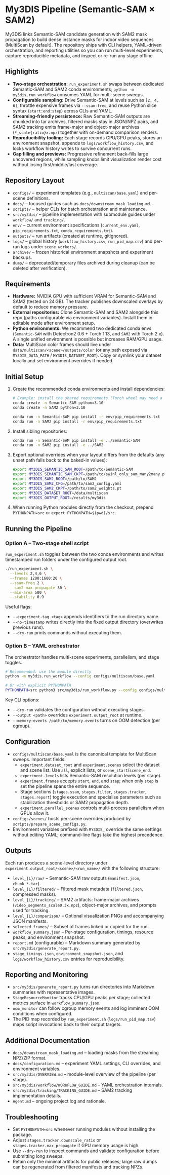 # My3DIS Pipeline (Semantic-SAM × SAM2)

My3DIS links Semantic-SAM candidate generation with SAM2 mask propagation to build dense instance masks for indoor video sequences (MultiScan by default). The repository ships with CLI helpers, YAML-driven orchestration, and reporting utilities so you can run multi-level experiments, capture reproducible metadata, and inspect or re-run any stage offline.

## Highlights
- **Two-stage orchestration:** `run_experiment.sh` swaps between dedicated Semantic-SAM and SAM2 conda environments; `python -m my3dis.run_workflow` consumes YAML for multi-scene sweeps.
- **Configurable sampling:** Drive Semantic-SAM at levels such as `[2, 4, 6]`, throttle expensive frames via `--ssam-freq`, and reuse Python slice syntax (`start:end:step`) across CLIs and YAML.
- **Streaming-friendly persistence:** Raw Semantic-SAM outputs are chunked into tar archives, filtered masks stay in JSON/NPZ pairs, and SAM2 tracking emits frame-major and object-major archives (`*_scale{ratio}x.npz`) together with on-demand comparison renders.
- **Reproducibility tooling:** Each stage records CPU/GPU peaks, stores an environment snapshot, appends to `logs/workflow_history.csv`, and locks workflow history writes to survive concurrent runs.
- **Gap filling and previews:** Progressive refinement back-fills large uncovered regions, while sampling knobs limit visualization render cost without losing first/middle/last coverage.

## Repository Layout
- `configs/` – experiment templates (e.g., `multiscan/base.yaml`) and per-scene definitions.
- `docs/` – focused guides such as `docs/downstream_mask_loading.md`.
- `scripts/` – helper CLIs for batch orchestration and maintenance.
- `src/my3dis/` – pipeline implementation with submodule guides under `workflow/` and `tracking/`.
- `env/` – current environment specifications (`current_env.yaml`, `pip_requirements.txt`, `conda_requirements.txt`).
- `outputs/` – run artifacts (created at runtime, gitignored).
- `logs/` – global history (`workflow_history.csv`, `run_pid_map.csv`) and per-run logs under `scene_workers/`.
- `archive/` – frozen historical environment snapshots and experiment backups.
- `dump/` – deprecated/temporary files archived during cleanup (can be deleted after verification).

## Requirements
- **Hardware:** NVIDIA GPU with sufficient VRAM for Semantic-SAM and SAM2 (tested on 24 GB). The tracker publishes downscaled overlays by default to reduce memory pressure.
- **External repositories:** Clone Semantic-SAM and SAM2 alongside this repo (paths configurable via environment variables). Install them in editable mode after environment setup.
- **Python environments:** We recommend two dedicated conda envs (`Semantic-SAM` with Detectron2 0.6 + Torch 1.13, and `SAM2` with Torch 2.x). A single unified environment is possible but increases RAM/GPU usage.
- **Data:** MultiScan color frames should live under `data/multiscan/<scene>/outputs/color` (or any path exposed via `MY3DIS_DATA_PATH` / `MY3DIS_DATASET_ROOT`). Copy or symlink your dataset locally and set environment overrides if needed.

## Initial Setup
1. Create the recommended conda environments and install dependencies:
   ```bash
   # Example: install the shared requirements (Torch wheel may need a CUDA-specific URL).
   conda create -n Semantic-SAM python=3.10
   conda create -n SAM2 python=3.10

   conda run -n Semantic-SAM pip install -r env/pip_requirements.txt
   conda run -n SAM2 pip install -r env/pip_requirements.txt
   ```
2. Install sibling repositories:
   ```bash
   conda run -n Semantic-SAM pip install -e ../Semantic-SAM
   conda run -n SAM2 pip install -e ../SAM2
   ```
3. Export optional overrides when your layout differs from the defaults (any unset path falls back to the baked-in values):
   ```bash
   export MY3DIS_SEMANTIC_SAM_ROOT=/path/to/Semantic-SAM
   export MY3DIS_SEMANTIC_SAM_CKPT=/path/to/swinl_only_sam_many2many.pth
   export MY3DIS_SAM2_ROOT=/path/to/SAM2
   export MY3DIS_SAM2_CFG=/path/to/sam2_config.yaml
   export MY3DIS_SAM2_CKPT=/path/to/sam2_weights.pt
   export MY3DIS_DATASET_ROOT=/data/multiscan
   export MY3DIS_OUTPUT_ROOT=/results/my3dis
   ```
4. When running Python modules directly from the checkout, prepend `PYTHONPATH=src` or `export PYTHONPATH=$(pwd)/src`.

## Running the Pipeline

### Option A – Two-stage shell script
`run_experiment.sh` toggles between the two conda environments and writes timestamped run folders under the configured output root.
```bash
./run_experiment.sh \
  --levels 2,4,6 \
  --frames 1200:1600:20 \
  --ssam-freq 2 \
  --sam2-max-propagate 30 \
  --min-area 500 \
  --stability 0.9
```
Useful flags:
- `--experiment-tag <tag>` appends identifiers to the run directory name.
- `--no-timestamp` writes directly into the fixed output directory (overwrites previous runs).
- `--dry-run` prints commands without executing them.

### Option B – YAML orchestrator
The orchestrator handles multi-scene experiments, parallelism, and stage toggles.
```bash
# Recommended: use the module directly
python -m my3dis.run_workflow --config configs/multiscan/base.yaml

# Or with explicit PYTHONPATH
PYTHONPATH=src python3 src/my3dis/run_workflow.py --config configs/multiscan/base.yaml
```
Key CLI options:
- `--dry-run` validates the configuration without executing stages.
- `--output <path>` overrides `experiment.output_root` at runtime.
- `--memory-events /path/to/memory.events` turns on OOM detection (per cgroup).

## Configuration
- `configs/multiscan/base.yaml` is the canonical template for MultiScan sweeps. Important fields:
  - `experiment.dataset_root` and `experiment.scenes` select the dataset and scene list. Use `all`, explicit lists, or `scene_start`/`scene_end`.
  - `experiment.levels` lists Semantic-SAM resolution levels (per stage).
  - `experiment.frames` accepts `start`, `end`, and `step`; when only `step` is set the pipeline spans the entire sequence.
  - Stage sections (`stages.ssam`, `stages.filter`, `stages.tracker`, `stages.report`) toggle execution and specialise parameters such as stabilization thresholds or SAM2 propagation depth.
  - `experiment.parallel_scenes` controls multi-process parallelism when GPUs allow it.
- `configs/scenes/` hosts per-scene overrides produced by `scripts/prepare_scene_configs.py`.
- Environment variables prefixed with `MY3DIS_` override the same settings without editing YAML; command-line flags take the highest precedence.

## Outputs
Each run produces a scene-level directory under `experiment.output_root/<scene>/<run_name>/` with the following structure:
- `level_{L}/raw/` – Semantic-SAM raw outputs (`manifest.json`, `chunk_*.tar`).
- `level_{L}/filtered/` – Filtered mask metadata (`filtered.json`, compressed masks).
- `level_{L}/tracking/` – SAM2 artifacts: frame-major archives (`video_segments_scale0.3x.npz`), object-major archives, and prompts used for tracking.
- `level_{L}/comparison/` – Optional visualization PNGs and accompanying JSON manifests.
- `selected_frames/` – Subset of frames linked or copied for the run.
- `workflow_summary.json` – Per-stage configuration, timings, resource peaks, and environment snapshot.
- `report.md` (configurable) – Markdown summary generated by `src/my3dis/generate_report.py`.
- `stage_timings.json`, `environment_snapshot.json`, and `logs/workflow_history.csv` entries for reproducibility.

## Reporting and Monitoring
- `src/my3dis/generate_report.py` turns run directories into Markdown summaries with representative images.
- `StageResourceMonitor` tracks CPU/GPU peaks per stage; collected metrics surface in `workflow_summary.json`.
- `oom_monitor` can follow cgroup memory events and log imminent OOM conditions when configured.
- The PID map recorded by `run_experiment.sh` (`logs/run_pid_map.tsv`) maps script invocations back to their output targets.

## Additional Documentation
- `docs/downstream_mask_loading.md` – loading masks from the streaming NPZ/ZIP format.
- `docs/configuration.md` – experiment YAML settings, CLI overrides, and environment variables.
- `src/my3dis/OVERVIEW.md` – module-level overview of the pipeline (per stage).
- `src/my3dis/workflow/WORKFLOW_GUIDE.md` – YAML orchestration internals.
- `src/my3dis/tracking/TRACKING_GUIDE.md` – SAM2 tracking implementation details.
- `Agent.md` – ongoing project log and rationale.

## Troubleshooting
- Set `PYTHONPATH=src` whenever running modules without installing the package.
- Adjust `stages.tracker.downscale_ratio` or `stages.tracker.max_propagate` if GPU memory usage is high.
- Use `--dry-run` to inspect commands and validate configuration before submitting long sweeps.
- Retain only the minimal artifacts for public releases; large raw dumps can be regenerated from filtered manifests and tracking NPZs.
